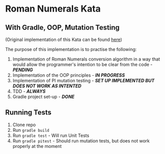 # Roman Numerals Kata
## With Gradle, OOP, Mutation Testing

(Original implementation of this Kata can be found [here](https://github.com/nixlim/romanNumerals))

The purpose of this implementation is to practise the following:

1. Implementation of Roman Numerals conversion algorithm in a way that would 
allow the programmer's intention to be clear from the code - **_PENDING_**
2. Implementation of the OOP principles - **_IN PROGRESS_**
3. Implementation of PI mutation testing - **_SET UP IMPLEMENTED BUT DOES NOT 
WORK AS INTENTED_**
4. TDD - **_ALWAYS_**
5. Gradle project set-up - **_DONE_**

## Running Tests

1. Clone repo
2. Run `gradle build`
3. Run `gradle test` - Will run Unit Tests
4. Run `gradle pitest` - Should run mutation tests, but does not work 
properly at the moment
